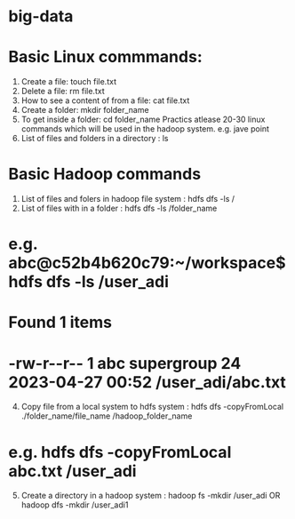 # big-data
# Basic Linux commmands:
1. Create a file: touch file.txt
2. Delete a file: rm file.txt
3. How to see a content of from a file: cat file.txt
4. Create a folder: mkdir folder_name
5. To get inside a folder: cd folder_name
Practics atlease 20-30 linux commands which will be used in the hadoop system. e.g. jave point 
6. List of files and folders in a directory : ls


# Basic Hadoop commands
1. List of files and folers in hadoop file system : hdfs dfs -ls /
2. List of files with in a folder : hdfs dfs -ls /folder_name
# e.g. abc@c52b4b620c79:~/workspace$ hdfs dfs -ls /user_adi
# Found 1 items
# -rw-r--r--   1 abc supergroup         24 2023-04-27 00:52 /user_adi/abc.txt

4. Copy file from a local system to hdfs system : hdfs dfs -copyFromLocal ./folder_name/file_name /hadoop_folder_name 
# e.g. hdfs dfs -copyFromLocal abc.txt /user_adi

5. Create a directory in a hadoop system : hadoop fs -mkdir /user_adi   OR hadoop dfs -mkdir /user_adi1
